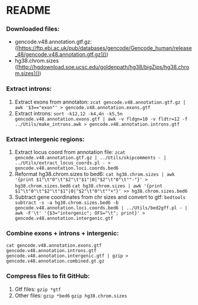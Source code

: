 # README

### Downloaded files:

* gencode.v48.annotation.gtf.gz: ([https://ftp.ebi.ac.uk/pub/databases/gencode/Gencode_human/release_48/gencode.v48.annotation.gtf.gz]())
* hg38.chrom.sizes ([http://hgdownload.soe.ucsc.edu/goldenpath/hg38/bigZips/hg38.chrom.sizes]())

### Extract introns:

1. Extract exons from annotaton:
   `zcat gencode.v48.annotation.gtf.gz | awk '$3=="exon"' > gencode.v48.annotation.exons.gtf`
2. Extract introns:
   `sort -k12,12 -k4,4n -k5,5n gencode.v48.annotation.exons.gtf | awk -v fldgn=10 -v fldtr=12 -f ../Utils/make_introns.awk > gencode.v48.annotation.introns.gtf`

### Extract intergenic regions:

1. Extract locus coord from annotation file:
   `zcat gencode.v48.annotation.gtf.gz | ../Utils/skipcomments - | ../Utils/extract_locus_coords.pl - > gencode.v48.annotation.loci.coords.bed6`
2. Reformat hg38.chrom.sizes to bed6:
   `cat hg38.chrom.sizes | awk '{print $1"\t"0"\t"$2"\t"$1"|0|"$2"\t"0"\t""-"}' > hg38.chrom.sizes.bed6`
   `cat hg38.chrom.sizes | awk '{print $1"\t"0"\t"$2"\t"$1"|0|"$2"\t"0"\t""+"}' >> hg38.chrom.sizes.bed6`
3. Subtract gene coordinates from chr sizes and convert to gtf:
   `bedtools subtract -s -a hg38.chrom.sizes.bed6 -b gencode.v48.annotation.loci.coords.bed6 | ../Utils/bed2gff.pl - | awk -F'\t' '{$3="intergenic"; OFS="\t"; print}' > gencode.v48.annotation.intergenic.gtf`

### Combine exons + introns + intergenic:

`cat gencode.v48.annotation.exons.gtf gencode.v48.annotation.introns.gtf gencode.v48.annotation.intergenic.gtf | gzip > gencode.v48.annotation.combined.gt.gz`

### Compress files to fit GitHub:

1. Gtf files:
   `gzip *gtf`
2. Other files:
   `gzip *bed6`
   `gzip hg38.chrom.sizes`
